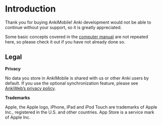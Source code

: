 # Introduction

Thank you for buying AnkiMobile! Anki development would not be able to
continue without your support, so it is greatly appreciated.

Some basic concepts covered in the [computer manual](https://docs.ankiweb.net) are not repeated
here, so please check it out if you have not already done so.

## Legal

**Privacy**

No data you store in AnkiMobile is shared with us or other Anki users by
default. If you use the optional synchronization feature, please see
[AnkiWeb’s privacy policy](https://ankiweb.net/account/privacy).

**Trademarks**

Apple, the Apple logo, iPhone, iPad and iPod Touch are trademarks of
Apple Inc., registered in the U.S. and other countries. App Store is a
service mark of Apple Inc.
